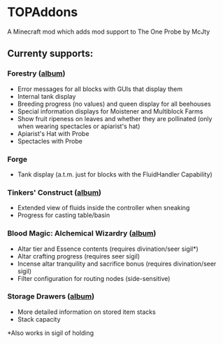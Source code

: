# TOPAddons

A Minecraft mod which adds mod support to The One Probe by McJty

## Currenty supports:

### Forestry ([album](http://imgur.com/a/APS3S))

- Error messages for all blocks with GUIs that display them
- Internal tank display
- Breeding progress (no values) and queen display for all beehouses
- Special information displays for Moistener and Multiblock Farms
- Show fruit ripeness on leaves and whether they are pollinated (only when wearing spectacles or apiarist's hat)
- Apiarist's Hat with Probe
- Spectacles with Probe

### Forge

- Tank display (a.t.m. just for blocks with the FluidHandler Capability)

### Tinkers' Construct ([album](http://imgur.com/a/F7LbA))

- Extended view of fluids inside the controller when sneaking
- Progress for casting table/basin

### Blood Magic: Alchemical Wizardry ([album](http://imgur.com/a/t9aNg))

- Altar tier and Essence contents (requires divination/seer sigil*)
- Altar crafting progress (requires seer sigil)
- Incense altar tranquility and sacrifice bonus (requires divination/seer sigil)
- Filter configuration for routing nodes (side-sensitive)

### Storage Drawers ([album](http://imgur.com/lXSgOm5))

- More detailed information on stored item stacks
- Stack capacity

*Also works in sigil of holding
